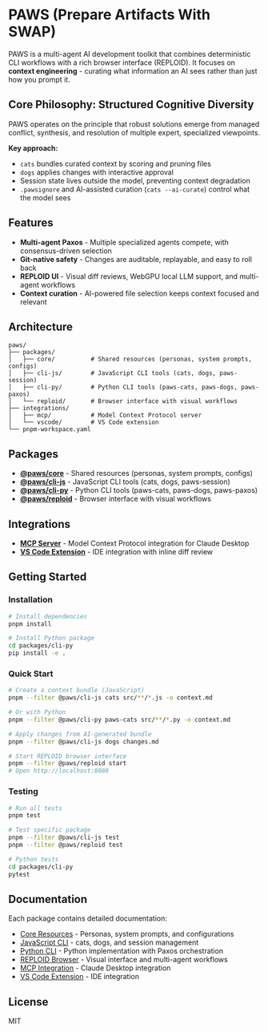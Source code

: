 # PAWS (Prepare Artifacts With SWAP)

PAWS is a multi-agent AI development toolkit that combines deterministic CLI workflows with a rich browser interface (REPLOID). It focuses on **context engineering** - curating what information an AI sees rather than just how you prompt it.

## Core Philosophy: Structured Cognitive Diversity

PAWS operates on the principle that robust solutions emerge from managed conflict, synthesis, and resolution of multiple expert, specialized viewpoints.

**Key approach:**
- `cats` bundles curated context by scoring and pruning files
- `dogs` applies changes with interactive approval
- Session state lives outside the model, preventing context degradation
- `.pawsignore` and AI-assisted curation (`cats --ai-curate`) control what the model sees

## Features

- **Multi-agent Paxos** - Multiple specialized agents compete, with consensus-driven selection
- **Git-native safety** - Changes are auditable, replayable, and easy to roll back
- **REPLOID UI** - Visual diff reviews, WebGPU local LLM support, and multi-agent workflows
- **Context curation** - AI-powered file selection keeps context focused and relevant

## Architecture

```
paws/
├── packages/
│   ├── core/          # Shared resources (personas, system prompts, configs)
│   ├── cli-js/        # JavaScript CLI tools (cats, dogs, paws-session)
│   ├── cli-py/        # Python CLI tools (paws-cats, paws-dogs, paws-paxos)
│   └── reploid/       # Browser interface with visual workflows
├── integrations/
│   ├── mcp/           # Model Context Protocol server
│   └── vscode/        # VS Code extension
└── pnpm-workspace.yaml
```

## Packages

- **[@paws/core](packages/core/README.md)** - Shared resources (personas, system prompts, configs)
- **[@paws/cli-js](packages/cli-js/README.md)** - JavaScript CLI tools (cats, dogs, paws-session)
- **[@paws/cli-py](packages/cli-py/README.md)** - Python CLI tools (paws-cats, paws-dogs, paws-paxos)
- **[@paws/reploid](packages/reploid/README.md)** - Browser interface with visual workflows

## Integrations

- **[MCP Server](integrations/mcp/README.md)** - Model Context Protocol integration for Claude Desktop
- **[VS Code Extension](integrations/vscode/README.md)** - IDE integration with inline diff review

## Getting Started

### Installation

```bash
# Install dependencies
pnpm install

# Install Python package
cd packages/cli-py
pip install -e .
```

### Quick Start

```bash
# Create a context bundle (JavaScript)
pnpm --filter @paws/cli-js cats src/**/*.js -o context.md

# Or with Python
pnpm --filter @paws/cli-py paws-cats src/**/*.py -o context.md

# Apply changes from AI-generated bundle
pnpm --filter @paws/cli-js dogs changes.md

# Start REPLOID browser interface
pnpm --filter @paws/reploid start
# Open http://localhost:8080
```

### Testing

```bash
# Run all tests
pnpm test

# Test specific package
pnpm --filter @paws/cli-js test
pnpm --filter @paws/reploid test

# Python tests
cd packages/cli-py
pytest
```

## Documentation

Each package contains detailed documentation:

- [Core Resources](packages/core/README.md) - Personas, system prompts, and configurations
- [JavaScript CLI](packages/cli-js/README.md) - cats, dogs, and session management
- [Python CLI](packages/cli-py/README.md) - Python implementation with Paxos orchestration
- [REPLOID Browser](packages/reploid/README.md) - Visual interface and multi-agent workflows
- [MCP Integration](integrations/mcp/README.md) - Claude Desktop integration
- [VS Code Extension](integrations/vscode/README.md) - IDE integration

## License

MIT

